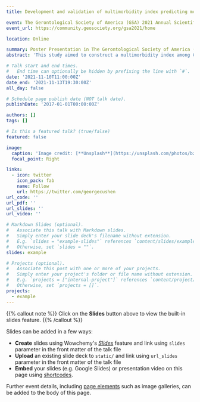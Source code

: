 ```yaml
---
title: Development and validation of multimorbidity index predicting mortality among Chinese older adults

event: The Gerontological Society of America (GSA) 2021 Annual Scientific Meeting
event_url: https://community.geosociety.org/gsa2021/home

location: Online

summary: Poster Presentation in The Gerontological Society of America (GSA) 2021 Annual Scientific Meeting.
abstract: 'This study aimed to construct a multimorbidity index among Chinese older adults. Participants aged 65-84 years (n=11,757) from the Chinese Longitudinal Healthy Longevity Survey (CLHLS). Fourteen self-reported chronic conditions were assessed at baseline. Outcome was all-cause mortality within five-year follow-up. We used restrictive association rules mining to identify the patterns of multiple chronic conditions associated with mortality. The weights of conditions and disease combinations were assigned using logistic regression adjusted by age and sex in training set. Multimorbidity index (MI) with individual diseases and multimorbidity index incorporating disease combinations (MIDC) were developed. We compared the performance of MI and MIDC with condition count and XGBoost algorithm in the validation set. There were no significant differences of c-statistics between condition count (0.687) and MI (0.692) or MIDC (0.689). The c-statistic of XGBoost algorithm (0.675) was the lowest among all models. The Integrated Discrimination Improvement (IDI) and categorical Net Reclassification Index (NRI) for MI (IDI: 0.01, P < 0.001; NRI: 0.01, P = 0.127), MIDC (IDI: 0.004, p = 0.002; NRI: 0.02, P = 0.033), and XGBoost model (IDI: 0.02, P < 0.001; NRI: 0.03, P = 0.004) were significantly positive compared with condition count. However, no significant differences for IDI and NRI were observed between MI and MIDC. Among Chinese older adults, weighted multimorbidity index with individual disease can better predict five-year mortality risk over condition count. There was little improvement in the predictive performance of the index after considering the joint effects of disease combinations.'

# Talk start and end times.
#   End time can optionally be hidden by prefixing the line with `#`.
date: '2021-11-10T11:00:00Z'
date_end: '2021-11-13T19:30:00Z'
all_day: false

# Schedule page publish date (NOT talk date).
publishDate: '2017-01-01T00:00:00Z'

authors: []
tags: []

# Is this a featured talk? (true/false)
featured: false

image:
  caption: 'Image credit: [**Unsplash**](https://unsplash.com/photos/bzdhc5b3Bxs)'
  focal_point: Right

links:
  - icon: twitter
    icon_pack: fab
    name: Follow
    url: https://twitter.com/georgecushen
url_code: ''
url_pdf: ''
url_slides: ''
url_video: ''

# Markdown Slides (optional).
#   Associate this talk with Markdown slides.
#   Simply enter your slide deck's filename without extension.
#   E.g. `slides = "example-slides"` references `content/slides/example-slides.md`.
#   Otherwise, set `slides = ""`.
slides: example

# Projects (optional).
#   Associate this post with one or more of your projects.
#   Simply enter your project's folder or file name without extension.
#   E.g. `projects = ["internal-project"]` references `content/project/deep-learning/index.md`.
#   Otherwise, set `projects = []`.
projects:
  - example
---
```


{{% callout note %}}
Click on the **Slides** button above to view the built-in slides feature.
{{% /callout %}}

Slides can be added in a few ways:

- **Create** slides using Wowchemy's [_Slides_](https://wowchemy.com/docs/managing-content/#create-slides) feature and link using `slides` parameter in the front matter of the talk file
- **Upload** an existing slide deck to `static/` and link using `url_slides` parameter in the front matter of the talk file
- **Embed** your slides (e.g. Google Slides) or presentation video on this page using [shortcodes](https://wowchemy.com/docs/writing-markdown-latex/).

Further event details, including [page elements](https://wowchemy.com/docs/writing-markdown-latex/) such as image galleries, can be added to the body of this page.
